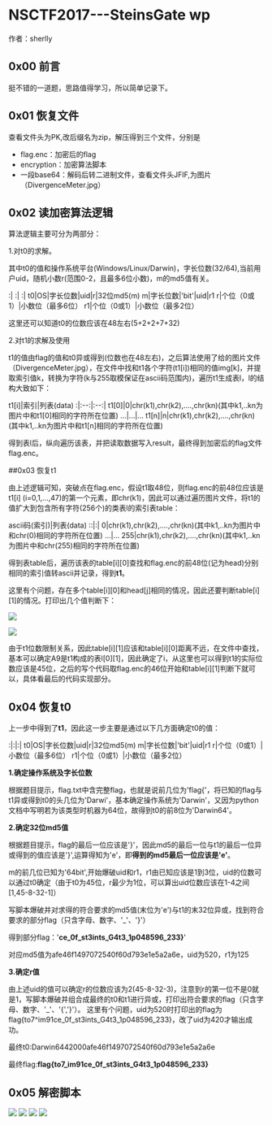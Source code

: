 # NSCTF2017---SteinsGate wp

作者：sherlly
## 0x00 前言
挺不错的一道题，思路值得学习，所以简单记录下。

## 0x01 恢复文件
查看文件头为PK,改后缀名为zip，解压得到三个文件，分别是


- flag.enc：加密后的flag
- encryption：加密算法脚本
- 一段base64：解码后转二进制文件，查看文件头JFIF,为图片（DivergenceMeter.jpg）

## 0x02 读加密算法逻辑

算法逻辑主要可分为两部分：

1.对t0的求解。

其中t0的值和操作系统平台(Windows/Linux/Darwin)，字长位数(32/64),当前用户uid，随机小数r(范围0-2，且最多6位小数)，m的md5值有关。

 :| :| :|
t0|OS|字长位数|uid|r|32位md5(m)
m|字长位数|'bit'|uid|r1
r|个位（0或1）|小数位（最多6位）
r1|个位（0或1）|小数位（最多2位）

这里还可以知道t0的位数应该在48左右(5+2+2+7+32)

2.对t1的求解及使用

t1的值由flag的值和t0异或得到(位数也在48左右)，之后算法使用了给的图片文件（DivergenceMeter.jpg），在文件中找和t1各个字符(t1[i])相同的值img[k]，并提取索引值k，转换为字符(k与255取模保证在ascii码范围内)，遍历t1生成表l，l的结构大致如下：

t1[i]|索引|列表(data)
:|:--:|:--:|
t1[0]|0|chr(k1),chr(k2),....,chr(kn)(其中k1,..kn为图片中和t1[0]相同的字符所在位置)
...|...|...
t1[n]|n|chr(k1),chr(k2),....,chr(kn)(其中k1,..kn为图片中和t1[n]相同的字符所在位置)


得到表l后，纵向遍历该表，并把读取数据写入result，最终得到加密后的flag文件flag.enc。

##0x03 恢复t1

由上述逻辑可知，突破点在flag.enc，假设t1取48位，则flag.enc的前48位应该是t1[i] (i=0,1,...,47)的第一个元素，即chr(k1)，因此可以通过遍历图片文件，将t1的值扩大到包含所有字符(256个)的类表l的索引表table：

ascii码(索引)|列表(data)
::|:|
0|chr(k1),chr(k2),....,chr(kn)(其中k1,..kn为图片中和chr(0)相同的字符所在位置)
...|...
255|chr(k1),chr(k2),....,chr(kn)(其中k1,..kn为图片中和chr(255)相同的字符所在位置)

得到表table后，遍历该表的table[i][0]查找和flag.enc的前48位(记为head)分别相同的索引值转ascii并记录，得到**t1**。

这里有个问题，存在多个table[i][0]和head[j]相同的情况，因此还要判断table[i][1]的情况。打印出几个值判断下：

![](http://i.imgur.com/yxYPFI1.png)

![](http://i.imgur.com/2nOvxqx.png)

由于t1位数限制关系，因此table[i][1]应该和table[i][0]距离不远，在文件中查找，基本可以确定A9是t1构成的表l[0][1]，因此确定了i，从这里也可以得到t1的实际位数应该是45位，之后的写个代码取flag.enc的46位开始和table[i][1]判断下就可以，具体看最后的代码实现部分。

## 0x04 恢复t0

上一步中得到了**t1**，因此这一步主要是通过以下几方面确定t0的值：

:|:|:|
t0|OS|字长位数|uid|r|32位md5(m)
m|字长位数|'bit'|uid|r1
r|个位（0或1）|小数位（最多6位）
r1|个位（0或1）|小数位（最多2位）

**1.确定操作系统及字长位数**

根据题目提示，flag.txt中含完整flag，也就是说前几位为'flag{'，将已知的flag与t1异或得到t0的头几位为'Darwi'，基本确定操作系统为'Darwin'，又因为python文档中写明若为该类型时机器为64位，故得到t0的前8位为'Darwin64'。

**2.确定32位md5值**

根据题目提示，flag的最后一位应该是'}'，因此md5的最后一位与t1的最后一位异或得到的值应该是'}',运算得知为'e'，即**得到的md5最后一位应该是'e'**。

m的前几位已知为'64bit',开始爆破uid和r1，r1由已知应该是1到3位，uid的位数可以通过t0确定（由于t0为45位，r最少为1位，可以算出uid位数应该在1-4之间[1,45-8-32-1]）

写脚本爆破并对求得的符合要求的md5值(末位为'e')与t1的末32位异或，找到符合要求的部分flag（只含字母、数字、'_'、'}'）

得到部分flag：'**ce_0f_st3ints_G4t3_1p048596_233}**'

对应md5值为afe46f1497072540f60d793e1e5a2a6e，uid为520，r1为125

**3.确定r值**

由上述uid的值可以确定r的位数应该为2(45-8-32-3)，注意到r的第一位不是0就是1，写脚本爆破并组合成最终的t0和t1进行异或，打印出符合要求的flag（只含字母、数字、'_'、'{','}'）。
这里有个问题，uid为520时打印出的flag为flag{to7^im91ce_0f_st3ints_G4t3_1p048596_233}，改了uid为420才输出成功。

最终t0:Darwin6442000afe46f1497072540f60d793e1e5a2a6e

最终flag:**flag{to7_im91ce_0f_st3ints_G4t3_1p048596_233}**

## 0x05 解密脚本

![](http://i.imgur.com/9PQS5Xs.png)
![](http://i.imgur.com/9u9GDQV.png)
![](http://i.imgur.com/qWaG9eU.png)
![](http://i.imgur.com/lYdY2wI.png)
